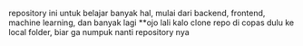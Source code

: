 repository ini untuk belajar banyak hal, mulai dari backend, frontend, machine learning, dan banyak lagi 
**ojo lali kalo clone repo di copas dulu ke local folder, biar ga numpuk nanti repository nya
